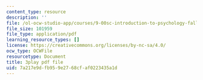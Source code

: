 ```yaml
---
content_type: resource
description: ''
file: /ol-ocw-studio-app/courses/9-00sc-introduction-to-psychology-fall-2011/7a217e9dfb959e2768cfaf0223435a1d_SjjGiqf96rI.pdf
file_size: 101959
file_type: application/pdf
learning_resource_types: []
license: https://creativecommons.org/licenses/by-nc-sa/4.0/
ocw_type: OCWFile
resourcetype: Document
title: 3play pdf file
uid: 7a217e9d-fb95-9e27-68cf-af0223435a1d
---
```


